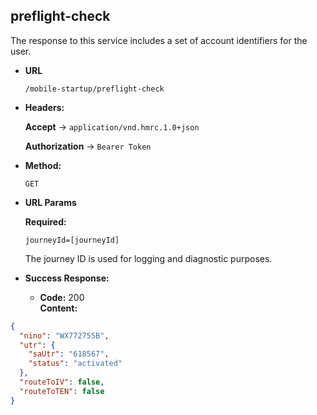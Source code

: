 preflight-check
----
The response to this service includes a set of account identifiers for the user.

* **URL**

  `/mobile-startup/preflight-check`

* **Headers:**

  **Accept** -> `application/vnd.hmrc.1.0+json`

  **Authorization** -> `Bearer Token`

* **Method:**

  `GET`

* **URL Params**

  **Required:**

  `journeyId=[journeyId]`

  The journey ID is used for logging and diagnostic purposes.

* **Success Response:**

    * **Code:** 200 <br />
      **Content:**

```json
{
  "nino": "WX772755B",
  "utr": {
    "saUtr": "618567",
    "status": "activated"
  },
  "routeToIV": false,
  "routeToTEN": false
}
```


